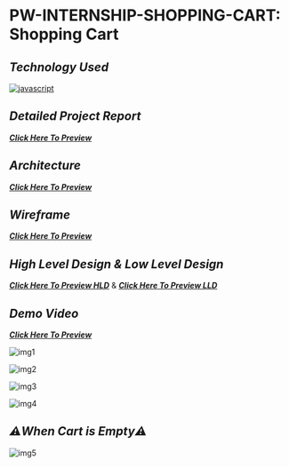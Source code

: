 # PW-INTERNSHIP-SHOPPING-CART: Shopping Cart

## _Technology Used_
[![javascript](https://img.shields.io/badge/reactjs-black?style=for-the-badge&logo=react&logoColor=blue)]()

## _Detailed Project Report_
_**[Click Here To Preview](https://drive.google.com/file/d/1XiCj7YTTYLblcPb66icH9wK-jwj5Sq_c/view?usp=drive_link)**_

## _Architecture_
_**[Click Here To Preview](https://drive.google.com/file/d/1teXUHiflAjMM2hOUrY-I5IpZGjPc2Znz/view?usp=drive_link)**_

## _Wireframe_
_**[Click Here To Preview](https://drive.google.com/file/d/1CHJW6OkhCu70u3dJQd7YYQ6oKMeI7K2r/view?usp=drive_link)**_

## _High Level Design & Low Level Design_
_**[Click Here To Preview HLD](https://drive.google.com/file/d/1-h8TZ6L7UqjI2uPqjXVHzAMJVElw6Y-w/view?usp=drive_link)**_ & _**[Click Here To Preview LLD](https://drive.google.com/file/d/1ATcywwux-M6Uhk0ybKwhY12PcfdDdt8S/view?usp=drive_link)**_

## _Demo Video_
_**[Click Here To Preview](https://drive.google.com/file/d/1spYpL5eyUBDpHZKNvIpt6lPLEnVPhY18/view?usp=drive_link)**_


![img1](https://github.com/Ayush125v198/Shopping-Cart-PW-INTERNSHIP/assets/145906129/d1c1d7b2-52d0-4cb6-aaed-3f6604590e39)

![img2](https://github.com/Ayush125v198/Shopping-Cart-PW-INTERNSHIP/assets/145906129/abb7f828-3d21-420a-99d5-b4a2105a9293)

![img3](https://github.com/Ayush125v198/Shopping-Cart-PW-INTERNSHIP/assets/145906129/c0c05fb2-5c9b-4a6b-9234-ac69458f9bd5)


![img4](https://github.com/Ayush125v198/Shopping-Cart-PW-INTERNSHIP/assets/145906129/9be946a9-7aeb-42c8-bfcb-8855f3afd554)


## _⚠️When Cart is Empty⚠️_

![img5](https://github.com/Ayush125v198/Shopping-Cart-PW-INTERNSHIP/assets/145906129/3a0c8e34-bb99-4ce0-8427-1490f644fcdf)
